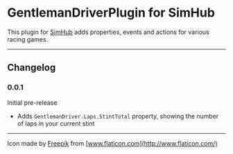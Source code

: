 # GentlemanDriverPlugin for SimHub

This plugin for [SimHub](https://www.simhubdash.com/) adds properties, events and actions for various racing games.

---

## Changelog

### 0.0.1

Initial pre-release
- Adds `GentlemanDriver.Laps.StintTotal` property, showing the number of laps in your current stint

---

Icon made by [Freepik](https://www.flaticon.com/authors/freepik) from [www.flaticon.com](http://www.flaticon.com/)
